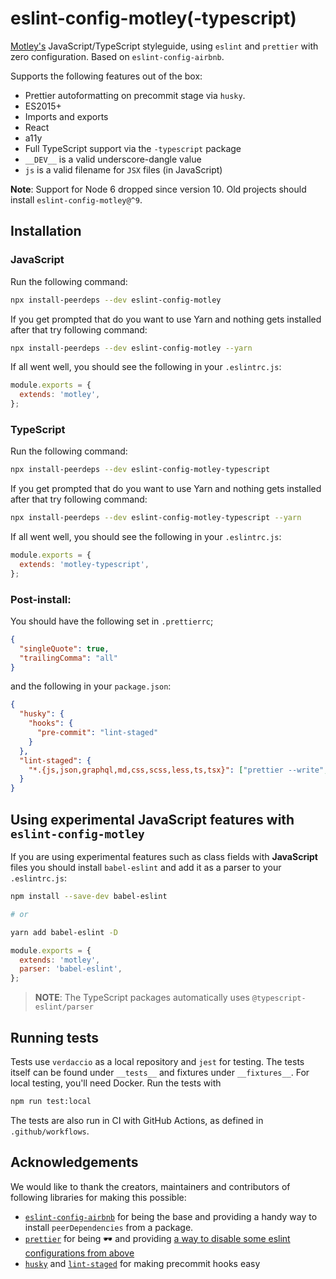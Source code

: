 # eslint-config-motley(-typescript)

[Motley's](https://www.motley.fi/) JavaScript/TypeScript styleguide, using `eslint` and `prettier` with zero configuration.
Based on `eslint-config-airbnb`.

Supports the following features out of the box:

- Prettier autoformatting on precommit stage via `husky`.
- ES2015+
- Imports and exports
- React
- a11y
- Full TypeScript support via the `-typescript` package
- `__DEV__` is a valid underscore-dangle value
- `js` is a valid filename for `JSX` files (in JavaScript)

**Note**: Support for Node 6 dropped since version 10. Old projects should install `eslint-config-motley@^9`.

## Installation

### JavaScript

Run the following command:

```bash
npx install-peerdeps --dev eslint-config-motley
```

If you get prompted that do you want to use Yarn and nothing gets installed after that try following command:
```bash
npx install-peerdeps --dev eslint-config-motley --yarn
```

If all went well, you should see the following in your `.eslintrc.js`:

```js
module.exports = {
  extends: 'motley',
};
```

### TypeScript

Run the following command:

```bash
npx install-peerdeps --dev eslint-config-motley-typescript
```

If you get prompted that do you want to use Yarn and nothing gets installed after that try following command:
```bash
npx install-peerdeps --dev eslint-config-motley-typescript --yarn
```

If all went well, you should see the following in your `.eslintrc.js`:

```js
module.exports = {
  extends: 'motley-typescript',
};
```

### Post-install:

You should have the following set in `.prettierrc`;

```json
{
  "singleQuote": true,
  "trailingComma": "all"
}
```

and the following in your `package.json`:

```json
{
  "husky": {
    "hooks": {
      "pre-commit": "lint-staged"
    }
  },
  "lint-staged": {
    "*.{js,json,graphql,md,css,scss,less,ts,tsx}": ["prettier --write", "git add"]
  }
}
```

## Using experimental JavaScript features with `eslint-config-motley`

If you are using experimental features such as class fields with **JavaScript** files you should install `babel-eslint` and add it as a parser to your `.eslintrc.js`:

```bash
npm install --save-dev babel-eslint

# or

yarn add babel-eslint -D
```

```js
module.exports = {
  extends: 'motley',
  parser: 'babel-eslint',
};
```

> **NOTE**: The TypeScript packages automatically uses `@typescript-eslint/parser`

## Running tests

Tests use `verdaccio` as a local repository and `jest` for testing. The tests itself can be found under
`__tests__` and fixtures under `__fixtures__`. For local testing, you'll need Docker. Run the tests with

```bash
npm run test:local
```

The tests are also run in CI with GitHub Actions, as defined in `.github/workflows`.

## Acknowledgements

We would like to thank the creators, maintainers and contributors of following libraries for making this possible:

- [`eslint-config-airbnb`](https://github.com/airbnb/javascript/tree/master/packages/eslint-config-airbnb) for being the base and providing a handy way to install `peerDependencies` from a package.
- [`prettier`](https://github.com/prettier/prettier) for being :dark_sunglasses: and providing [a way to disable some eslint configurations from above](https://github.com/prettier/eslint-config-prettier)
- [`husky`](https://github.com/typicode/husky) and [`lint-staged`](https://github.com/okonet/lint-staged) for making precommit hooks easy
